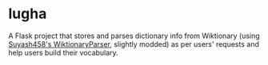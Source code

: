# lugha
A Flask project that stores and parses dictionary info from Wiktionary (using [Suyash458's WiktionaryParser](https://github.com/Suyash458/WiktionaryParser), slightly modded) as per users' requests and help users build their vocabulary.
